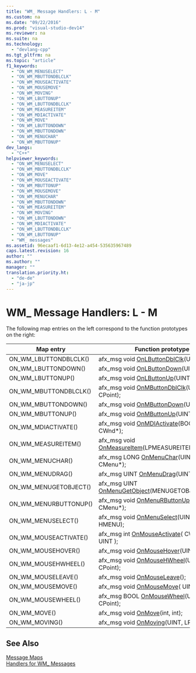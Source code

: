 ```yaml
---
title: "WM_ Message Handlers: L - M"
ms.custom: na
ms.date: "09/22/2016"
ms.prod: "visual-studio-dev14"
ms.reviewer: na
ms.suite: na
ms.technology: 
  - "devlang-cpp"
ms.tgt_pltfrm: na
ms.topic: "article"
f1_keywords: 
  - "ON_WM_MENUSELECT"
  - "ON_WM_MBUTTONDBLCLK"
  - "ON_WM_MOUSEACTIVATE"
  - "ON_WM_MOUSEMOVE"
  - "ON_WM_MOVING"
  - "ON_WM_LBUTTONUP"
  - "ON_WM_LBUTTONDBLCLK"
  - "ON_WM_MEASUREITEM"
  - "ON_WM_MDIACTIVATE"
  - "ON_WM_MOVE"
  - "ON_WM_LBUTTONDOWN"
  - "ON_WM_MBUTTONDOWN"
  - "ON_WM_MENUCHAR"
  - "ON_WM_MBUTTONUP"
dev_langs: 
  - "C++"
helpviewer_keywords: 
  - "ON_WM_MENUSELECT"
  - "ON_WM_MBUTTONDBLCLK"
  - "ON_WM_MOVE"
  - "ON_WM_MOUSEACTIVATE"
  - "ON_WM_MBUTTONUP"
  - "ON_WM_MOUSEMOVE"
  - "ON_WM_MENUCHAR"
  - "ON_WM_MBUTTONDOWN"
  - "ON_WM_MEASUREITEM"
  - "ON_WM_MOVING"
  - "ON_WM_LBUTTONDOWN"
  - "ON_WM_MDIACTIVATE"
  - "ON_WM_LBUTTONDBLCLK"
  - "ON_WM_LBUTTONUP"
  - "WM_ messages"
ms.assetid: 96ecaaf1-6d13-4e12-a454-535635967489
caps.latest.revision: 16
author: ""
ms.author: ""
manager: ""
translation.priority.ht: 
  - "de-de"
  - "ja-jp"
---
```

# WM_ Message Handlers: L - M
The following map entries on the left correspond to the function prototypes on the right:  
  
|Map entry|Function prototype|  
|---------------|------------------------|  
|ON_WM_LBUTTONDBLCLK()|afx_msg void [OnLButtonDblClk](../vs140/cwnd--onlbuttondblclk.md)(UINT, CPoint);|  
|ON_WM_LBUTTONDOWN()|afx_msg void [OnLButtonDown](../vs140/cwnd--onlbuttondown.md)(UINT, CPoint);|  
|ON_WM_LBUTTONUP()|afx_msg void [OnLButtonUp](../vs140/cwnd--onlbuttonup.md)(UINT, CPoint);|  
|ON_WM_MBUTTONDBLCLK()|afx_msg void [OnMButtonDblClk](../vs140/cwnd--onmbuttondblclk.md)(UINT, CPoint);|  
|ON_WM_MBUTTONDOWN()|afx_msg void [OnMButtonDown](../vs140/cwnd--onmbuttondown.md)(UINT, CPoint);|  
|ON_WM_MBUTTONUP()|afx_msg void [OnMButtonUp](../vs140/cwnd--onmbuttonup.md)(UINT, CPoint);|  
|ON_WM_MDIACTIVATE()|afx_msg void [OnMDIActivate](../vs140/cwnd--onmdiactivate.md)(BOOL, CWnd*, CWnd\*);|  
|ON_WM_MEASUREITEM()|afx_msg void [OnMeasureItem](../vs140/cwnd--onmeasureitem.md)(LPMEASUREITEMSTRUCT);|  
|ON_WM_MENUCHAR()|afx_msg LONG [OnMenuChar](../vs140/cwnd--onmenuchar.md)(UINT, UINT, CMenu*);|  
|ON_WM_MENUDRAG()|afx_msg UINT [OnMenuDrag](../vs140/cwnd--onmenudrag.md)(UINT, CMenu*);|  
|ON_WM_MENUGETOBJECT()|afx_msg UINT [OnMenuGetObject](../vs140/cwnd--onmenugetobject.md)(MENUGETOBJECTINFO*);|  
|ON_WM_MENURBUTTONUP()|afx_msg void [OnMenuRButtonUp](../vs140/cwnd--onmenurbuttonup.md)(UINT, CMenu*);|  
|ON_WM_MENUSELECT()|afx_msg void [OnMenuSelect](../vs140/cwnd--onmenuselect.md)(UINT, UINT, HMENU);|  
|ON_WM_MOUSEACTIVATE()|afx_msg int [OnMouseActivate](../vs140/cwnd--onmouseactivate.md)( CWnd*, UINT, UINT );|  
|ON_WM_MOUSEHOVER()|afx_msg void [OnMouseHover](../vs140/cwnd--onmousehover.md)(UINT, CPoint);|  
|ON_WM_MOUSEHWHEEL()|afx_msg void [OnMouseHWheel](../vs140/cwnd--onmousehwheel.md)(UINT, short, CPoint);|  
|ON_WM_MOUSELEAVE()|afx_msg void [OnMouseLeave](../vs140/cwnd--onmouseleave.md)();|  
|ON_WM_MOUSEMOVE()|afx_msg void [OnMouseMove](../vs140/cwnd--onmousemove.md)( UINT, CPoint);|  
|ON_WM_MOUSEWHEEL()|afx_msg BOOL [OnMouseWheel](../vs140/cwnd--onmousewheel.md)(UINT, short, CPoint);|  
|ON_WM_MOVE()|afx_msg void [OnMove](../vs140/cwnd--onmove.md)(int, int);|  
|ON_WM_MOVING()|afx_msg void [OnMoving](../vs140/cwnd--onmoving.md)(UINT, LPRECT);|  
  
## See Also  
 [Message Maps](../vs140/message-maps--mfc-.md)   
 [Handlers for WM_ Messages](../vs140/handlers-for-wm_-messages.md)